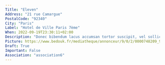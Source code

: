 ```yaml
---
Title: "Eleven"
Address: "21 rue Camargue"
PostalCode: "92340"
City: "Paris"
Label: "Hotel de Ville Paris 7ème"
When: 2022-09-19T23:30:11+02:00
Description: "Donec bibendum lacus accumsan tortor suscipit, vel sollicitudin velit eleifend. Etiam convallis tempus tempor."
Picture: https://www.bedouk.fr/mediatheque/annonceur/9/0/2/0000748209_920x572.jpg
Draft: True
Important: False
Association: "association6"
---
```

